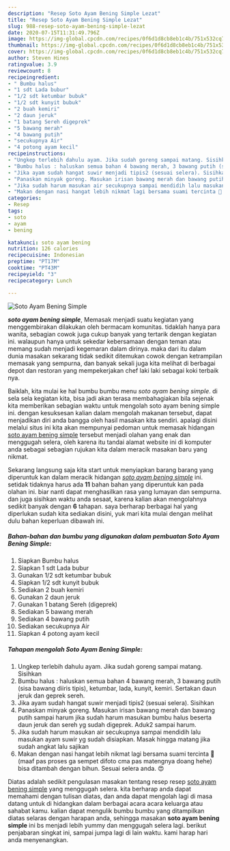 ```yaml
---
description: "Resep Soto Ayam Bening Simple Lezat"
title: "Resep Soto Ayam Bening Simple Lezat"
slug: 988-resep-soto-ayam-bening-simple-lezat
date: 2020-07-15T11:31:49.796Z
image: https://img-global.cpcdn.com/recipes/0f6d1d8cb8eb1c4b/751x532cq70/soto-ayam-bening-simple-foto-resep-utama.jpg
thumbnail: https://img-global.cpcdn.com/recipes/0f6d1d8cb8eb1c4b/751x532cq70/soto-ayam-bening-simple-foto-resep-utama.jpg
cover: https://img-global.cpcdn.com/recipes/0f6d1d8cb8eb1c4b/751x532cq70/soto-ayam-bening-simple-foto-resep-utama.jpg
author: Steven Hines
ratingvalue: 3.9
reviewcount: 8
recipeingredient:
- " Bumbu halus"
- "1 sdt Lada bubur"
- "1/2 sdt ketumbar bubuk"
- "1/2 sdt kunyit bubuk"
- "2 buah kemiri"
- "2 daun jeruk"
- "1 batang Sereh digeprek"
- "5 bawang merah"
- "4 bawang putih"
- "secukupnya Air"
- "4 potong ayam kecil"
recipeinstructions:
- "Ungkep terlebih dahulu ayam. Jika sudah goreng sampai matang. Sisihkan"
- "Bumbu halus : haluskan semua bahan 4 bawang merah, 3 bawang putih (sisa bawang diiris tipis), ketumbar, lada, kunyit, kemiri. Sertakan daun jeruk dan geprek sereh."
- "Jika ayam sudah hangat suwir menjadi tipis2 (sesuai selera). Sisihkan"
- "Panaskan minyak goreng. Masukan irisan bawang merah dan bawang putih sampai harum jika sudah harum masukan bumbu halus beserta daun jeruk dan sereh yg sudah digeprek. Aduk2 sampai harum."
- "Jika sudah harum masukan air secukupnya sampai mendidih lalu masukan ayam suwir yg sudah disiapkan. Masak hingga matang jika sudah angkat lalu sajikan"
- "Makan dengan nasi hangat lebih nikmat lagi bersama suami tercinta 🥰 (maaf pas proses ga sempet difoto cma pas matengnya doang hehe) bisa ditambah dengan bihun. Sesuai selera anda. 😍"
categories:
- Resep
tags:
- soto
- ayam
- bening

katakunci: soto ayam bening 
nutrition: 126 calories
recipecuisine: Indonesian
preptime: "PT17M"
cooktime: "PT43M"
recipeyield: "3"
recipecategory: Lunch

---
```



![Soto Ayam Bening Simple](https://img-global.cpcdn.com/recipes/0f6d1d8cb8eb1c4b/751x532cq70/soto-ayam-bening-simple-foto-resep-utama.jpg)

<b><i>soto ayam bening simple</i></b>, Memasak menjadi suatu kegiatan yang menggembirakan dilakukan oleh bermacam komunitas. tidaklah hanya para wanita, sebagian cowok juga cukup banyak yang tertarik dengan kegiatan ini. walaupun hanya untuk sekedar kebersamaan dengan teman atau memang sudah menjadi kegemaran dalam dirinya. maka dari itu dalam dunia masakan sekarang tidak sedikit ditemukan cowok dengan ketrampilan memasak yang sempurna, dan banyak sekali juga kita melihat di berbagai depot dan restoran yang mempekerjakan chef laki laki sebagai koki terbaik nya.



Baiklah, kita mulai ke hal bumbu bumbu menu <i>soto ayam bening simple</i>. di sela sela kegiatan kita, bisa jadi akan terasa membahagiakan bila sejenak kita memberikan sebagian waktu untuk mengolah soto ayam bening simple ini. dengan kesuksesan kalian dalam mengolah makanan tersebut, dapat menjadikan diri anda bangga oleh hasil masakan kita sendiri. apalagi disini melalui situs ini kita akan mempunyai pedoman untuk memasak hidangan <u>soto ayam bening simple</u> tersebut menjadi olahan yang enak dan menggugah selera, oleh karena itu tandai alamat website ini di komputer anda sebagai sebagian rujukan kita dalam meracik masakan baru yang nikmat.


Sekarang langsung saja kita start untuk menyiapkan barang barang yang diperuntuk kan dalam meracik hidangan <u><i>soto ayam bening simple</i></u> ini. setidak tidaknya harus ada <b>11</b> bahan bahan yang diperuntuk kan pada olahan ini. biar nanti dapat menghasilkan rasa yang lumayan dan sempurna. dan juga sisihkan waktu anda sesaat, karena kalian akan mengolahnya sedikit banyak dengan <b>6</b> tahapan. saya berharap berbagai hal yang diperlukan sudah kita sediakan disini, yuk mari kita mulai dengan melihat dulu bahan keperluan dibawah ini.

<!--inarticleads1-->

##### Bahan-bahan dan bumbu yang digunakan dalam pembuatan Soto Ayam Bening Simple:

1. Siapkan  Bumbu halus
1. Siapkan 1 sdt Lada bubur
1. Gunakan 1/2 sdt ketumbar bubuk
1. Siapkan 1/2 sdt kunyit bubuk
1. Sediakan 2 buah kemiri
1. Gunakan 2 daun jeruk
1. Gunakan 1 batang Sereh (digeprek)
1. Sediakan 5 bawang merah
1. Sediakan 4 bawang putih
1. Sediakan secukupnya Air
1. Siapkan 4 potong ayam kecil




<!--inarticleads2-->

##### Tahapan mengolah Soto Ayam Bening Simple:

1. Ungkep terlebih dahulu ayam. Jika sudah goreng sampai matang. Sisihkan
1. Bumbu halus : haluskan semua bahan 4 bawang merah, 3 bawang putih (sisa bawang diiris tipis), ketumbar, lada, kunyit, kemiri. Sertakan daun jeruk dan geprek sereh.
1. Jika ayam sudah hangat suwir menjadi tipis2 (sesuai selera). Sisihkan
1. Panaskan minyak goreng. Masukan irisan bawang merah dan bawang putih sampai harum jika sudah harum masukan bumbu halus beserta daun jeruk dan sereh yg sudah digeprek. Aduk2 sampai harum.
1. Jika sudah harum masukan air secukupnya sampai mendidih lalu masukan ayam suwir yg sudah disiapkan. Masak hingga matang jika sudah angkat lalu sajikan
1. Makan dengan nasi hangat lebih nikmat lagi bersama suami tercinta 🥰 (maaf pas proses ga sempet difoto cma pas matengnya doang hehe) bisa ditambah dengan bihun. Sesuai selera anda. 😍




Diatas adalah sedikit pengulasan masakan tentang resep resep <u>soto ayam bening simple</u> yang menggugah selera. kita berharap anda dapat memahami dengan tulisan diatas, dan anda dapat mengolah lagi di masa datang untuk di hidangkan dalam berbagai acara acara keluarga atau sahabat kamu. kalian dapat mengulik bumbu bumbu yang ditampilkan diatas selaras dengan harapan anda, sehingga masakan <b>soto ayam bening simple</b> ini bs menjadi lebih yummy dan menggugah selera lagi. berikut penjabaran singkat ini, sampai jumpa lagi di lain waktu. kami harap hari anda menyenangkan.
